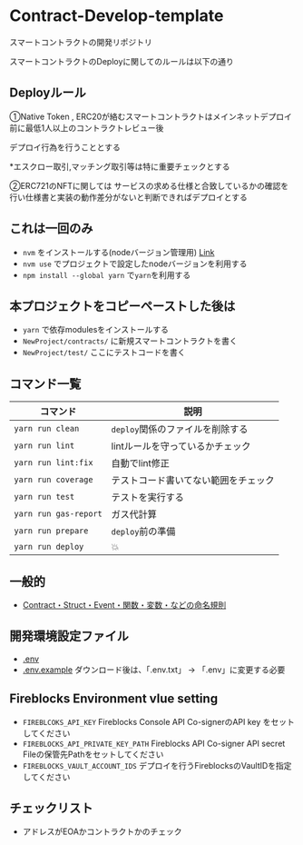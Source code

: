 # Contract-Develop-template

スマートコントラクトの開発リポジトリ 

スマートコントラクトのDeployに関してのルールは以下の通り

## Deployルール 

①Native Token , ERC20が絡むスマートコントラクトはメインネットデプロイ前に最低1人以上のコントラクトレビュー後

デプロイ行為を行うこととする

*エスクロー取引,マッチング取引等は特に重要チェックとする

②ERC721のNFTに関しては
サービスの求める仕様と合致しているかの確認を行い仕様書と実装の動作差分がないと判断できればデプロイとする

## これは一回のみ
- `nvm` をインストールする(nodeバージョン管理用) [Link](https://github.com/nvm-sh/nvm)
- `nvm use` でプロジェクトで設定したnodeバージョンを利用する
- `npm install --global yarn` で`yarn`を利用する

## 本プロジェクトをコピーペーストした後は
- `yarn` で依存modulesをインストールする
- `NewProject/contracts/` に新規スマートコントラクトを書く
- `NewProject/test/` ここにテストコードを書く

## コマンド一覧
|コマンド|説明|
|-|-|
|`yarn run clean`|`deploy`関係のファイルを削除する|
|`yarn run lint`|lintルールを守っているかチェック|
|`yarn run lint:fix`|自動でlint修正|
|`yarn run coverage`|テストコード書いてない範囲をチェック|
|`yarn run test`|テストを実行する|
|`yarn run gas-report`|ガス代計算|
|`yarn run prepare`|`deploy`前の準備|
|`yarn run deploy`|:boom:|

## 一般的
- [Contract・Struct・Event・関数・変数・などの命名規則](https://github.com/0xcert/solidity-style-guide)

## 開発環境設定ファイル
- [.env](https://drive.google.com/file/d/1WdAYVfVRAQFti2WHsYIBN_o6gUfC4FIa/view?usp=sharing)
- [.env.example](https://drive.google.com/file/d/1CF2Jdu5YP-iK2ydXz5M8_diOpDY7WAek/view?usp=sharing)
ダウンロード後は、「.env.txt」 -> 「.env」に変更する必要

## Fireblocks Environment vlue setting
- `FIREBLCOKS_API_KEY` Fireblocks Console API Co-signerのAPI key をセットしてください
- `FIREBLOCKS_API_PRIVATE_KEY_PATH` Fireblocks API Co-signer API secret Fileの保管先Pathをセットしてください
- `FIREBLOCKS_VAULT_ACCOUNT_IDS` デプロイを行うFireblocksのVaultIDを指定してください

## チェックリスト
- アドレスがEOAかコントラクトかのチェック

